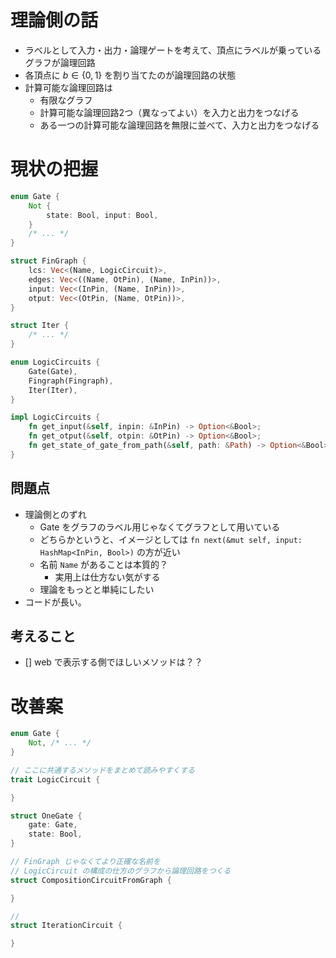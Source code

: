 # 理論側の話
- ラベルとして入力・出力・論理ゲートを考えて、頂点にラベルが乗っているグラフが論理回路
- 各頂点に $b \in \{0, 1\}$ を割り当てたのが論理回路の状態
- 計算可能な論理回路は
    - 有限なグラフ
    - 計算可能な論理回路2つ（異なってよい）を入力と出力をつなげる
    - ある一つの計算可能な論理回路を無限に並べて、入力と出力をつなげる

# 現状の把握
```rust
enum Gate {
    Not {
        state: Bool, input: Bool,
    }
    /* ... */
}

struct FinGraph {
    lcs: Vec<(Name, LogicCircuit)>,
    edges: Vec<((Name, OtPin), (Name, InPin))>,
    input: Vec<(InPin, (Name, InPin))>,
    otput: Vec<(OtPin, (Name, OtPin))>,
}

struct Iter {
    /* ... */
}

enum LogicCircuits {
    Gate(Gate),
    Fingraph(Fingraph),
    Iter(Iter),
}

impl LogicCircuits {
    fn get_input(&self, inpin: &InPin) -> Option<&Bool>;
    fn get_otput(&self, otpin: &OtPin) -> Option<&Bool>;
    fn get_state_of_gate_from_path(&self, path: &Path) -> Option<&Bool>;
}
```
## 問題点
- 理論側とのずれ
    - Gate をグラフのラベル用じゃなくてグラフとして用いている
    - どちらかというと、イメージとしては `fn next(&mut self, input: HashMap<InPin, Bool>)` の方が近い
    - 名前 `Name` があることは本質的？
        - 実用上は仕方ない気がする
    - 理論をもっとと単純にしたい
- コードが長い。
## 考えること
- [] web で表示する側でほしいメソッドは？？

# 改善案
```rust
enum Gate {
    Not, /* ... */
}

// ここに共通するメソッドをまとめて読みやすくする
trait LogicCircuit {

}

struct OneGate {
    gate: Gate,
    state: Bool,
}

// FinGraph じゃなくてより正確な名前を
// LogicCircuit の構成の仕方のグラフから論理回路をつくる
struct CompositionCircuitFromGraph {

}

// 
struct IterationCircuit {

}

```
